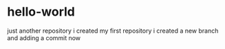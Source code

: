 # hello-world
just another repository
i created my first repository
i created a new branch and adding a commit now
